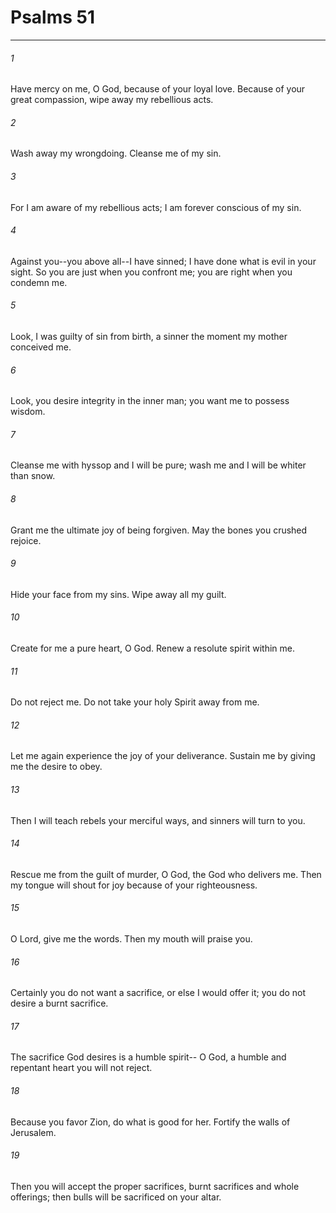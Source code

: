 # Psalms 51
***



###### 1 
Have mercy on me, O God, because of your loyal love. Because of your great compassion, wipe away my rebellious acts. 

###### 2 
Wash away my wrongdoing. Cleanse me of my sin. 

###### 3 
For I am aware of my rebellious acts; I am forever conscious of my sin. 

###### 4 
Against you--you above all--I have sinned; I have done what is evil in your sight. So you are just when you confront me; you are right when you condemn me. 

###### 5 
Look, I was guilty of sin from birth, a sinner the moment my mother conceived me. 

###### 6 
Look, you desire integrity in the inner man; you want me to possess wisdom. 

###### 7 
Cleanse me with hyssop and I will be pure; wash me and I will be whiter than snow. 

###### 8 
Grant me the ultimate joy of being forgiven. May the bones you crushed rejoice. 

###### 9 
Hide your face from my sins. Wipe away all my guilt. 

###### 10 
Create for me a pure heart, O God. Renew a resolute spirit within me. 

###### 11 
Do not reject me. Do not take your holy Spirit away from me. 

###### 12 
Let me again experience the joy of your deliverance. Sustain me by giving me the desire to obey. 

###### 13 
Then I will teach rebels your merciful ways, and sinners will turn to you. 

###### 14 
Rescue me from the guilt of murder, O God, the God who delivers me. Then my tongue will shout for joy because of your righteousness. 

###### 15 
O Lord, give me the words. Then my mouth will praise you. 

###### 16 
Certainly you do not want a sacrifice, or else I would offer it; you do not desire a burnt sacrifice. 

###### 17 
The sacrifice God desires is a humble spirit-- O God, a humble and repentant heart you will not reject. 

###### 18 
Because you favor Zion, do what is good for her. Fortify the walls of Jerusalem. 

###### 19 
Then you will accept the proper sacrifices, burnt sacrifices and whole offerings; then bulls will be sacrificed on your altar.
